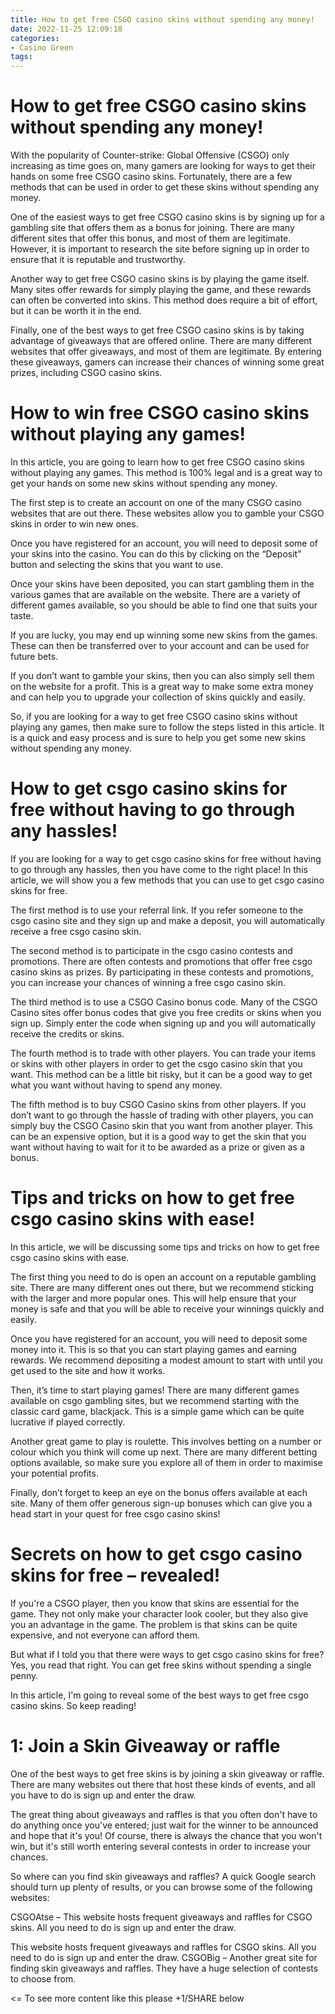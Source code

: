 ```yaml
---
title: How to get free CSGO casino skins without spending any money!
date: 2022-11-25 12:09:18
categories:
- Casino Green
tags:
---
```



#  How to get free CSGO casino skins without spending any money!

With the popularity of Counter-strike: Global Offensive (CSGO) only increasing as time goes on, many gamers are looking for ways to get their hands on some free CSGO casino skins. Fortunately, there are a few methods that can be used in order to get these skins without spending any money.

One of the easiest ways to get free CSGO casino skins is by signing up for a gambling site that offers them as a bonus for joining. There are many different sites that offer this bonus, and most of them are legitimate. However, it is important to research the site before signing up in order to ensure that it is reputable and trustworthy.

Another way to get free CSGO casino skins is by playing the game itself. Many sites offer rewards for simply playing the game, and these rewards can often be converted into skins. This method does require a bit of effort, but it can be worth it in the end.

Finally, one of the best ways to get free CSGO casino skins is by taking advantage of giveaways that are offered online. There are many different websites that offer giveaways, and most of them are legitimate. By entering these giveaways, gamers can increase their chances of winning some great prizes, including CSGO casino skins.

#  How to win free CSGO casino skins without playing any games!

In this article, you are going to learn how to get free CSGO casino skins without playing any games. This method is 100% legal and is a great way to get your hands on some new skins without spending any money.

The first step is to create an account on one of the many CSGO casino websites that are out there. These websites allow you to gamble your CSGO skins in order to win new ones.

Once you have registered for an account, you will need to deposit some of your skins into the casino. You can do this by clicking on the “Deposit” button and selecting the skins that you want to use.

Once your skins have been deposited, you can start gambling them in the various games that are available on the website. There are a variety of different games available, so you should be able to find one that suits your taste.

If you are lucky, you may end up winning some new skins from the games. These can then be transferred over to your account and can be used for future bets.

If you don’t want to gamble your skins, then you can also simply sell them on the website for a profit. This is a great way to make some extra money and can help you to upgrade your collection of skins quickly and easily.

So, if you are looking for a way to get free CSGO casino skins without playing any games, then make sure to follow the steps listed in this article. It is a quick and easy process and is sure to help you get some new skins without spending any money.

#  How to get csgo casino skins for free without having to go through any hassles!

If you are looking for a way to get csgo casino skins for free without having to go through any hassles, then you have come to the right place! In this article, we will show you a few methods that you can use to get csgo casino skins for free.

The first method is to use your referral link. If you refer someone to the csgo casino site and they sign up and make a deposit, you will automatically receive a free csgo casino skin.

The second method is to participate in the csgo casino contests and promotions. There are often contests and promotions that offer free csgo casino skins as prizes. By participating in these contests and promotions, you can increase your chances of winning a free csgo casino skin.

The third method is to use a CSGO Casino bonus code. Many of the CSGO Casino sites offer bonus codes that give you free credits or skins when you sign up. Simply enter the code when signing up and you will automatically receive the credits or skins.

The fourth method is to trade with other players. You can trade your items or skins with other players in order to get the csgo casino skin that you want. This method can be a little bit risky, but it can be a good way to get what you want without having to spend any money.

The fifth method is to buy CSGO Casino skins from other players. If you don’t want to go through the hassle of trading with other players, you can simply buy the CSGO Casino skin that you want from another player. This can be an expensive option, but it is a good way to get the skin that you want without having to wait for it to be awarded as a prize or given as a bonus.

#  Tips and tricks on how to get free csgo casino skins with ease! 

In this article, we will be discussing some tips and tricks on how to get free csgo casino skins with ease.

The first thing you need to do is open an account on a reputable gambling site. There are many different ones out there, but we recommend sticking with the larger and more popular ones. This will help ensure that your money is safe and that you will be able to receive your winnings quickly and easily.

Once you have registered for an account, you will need to deposit some money into it. This is so that you can start playing games and earning rewards. We recommend depositing a modest amount to start with until you get used to the site and how it works.

Then, it’s time to start playing games! There are many different games available on csgo gambling sites, but we recommend starting with the classic card game, blackjack. This is a simple game which can be quite lucrative if played correctly.

Another great game to play is roulette. This involves betting on a number or colour which you think will come up next. There are many different betting options available, so make sure you explore all of them in order to maximise your potential profits.

Finally, don’t forget to keep an eye on the bonus offers available at each site. Many of them offer generous sign-up bonuses which can give you a head start in your quest for free csgo casino skins!

#  Secrets on how to get csgo casino skins for free – revealed!

If you're a CSGO player, then you know that skins are essential for the game. They not only make your character look cooler, but they also give you an advantage in the game. The problem is that skins can be quite expensive, and not everyone can afford them.

But what if I told you that there were ways to get csgo casino skins for free? Yes, you read that right. You can get free skins without spending a single penny.

In this article, I'm going to reveal some of the best ways to get free csgo casino skins. So keep reading!

# 1: Join a Skin Giveaway or raffle

One of the best ways to get free skins is by joining a skin giveaway or raffle. There are many websites out there that host these kinds of events, and all you have to do is sign up and enter the draw.

The great thing about giveaways and raffles is that you often don't have to do anything once you've entered; just wait for the winner to be announced and hope that it's you! Of course, there is always the chance that you won't win, but it's still worth entering several contests in order to increase your chances.

So where can you find skin giveaways and raffles? A quick Google search should turn up plenty of results, or you can browse some of the following websites:

CSGOAtse – This website hosts frequent giveaways and raffles for CSGO skins. All you need to do is sign up and enter the draw.

This website hosts frequent giveaways and raffles for CSGO skins. All you need to do is sign up and enter the draw. CSGOBig – Another great site for finding skin giveaways and raffles. They have a huge selection of contests to choose from.













 <= To see more content like this please +1/SHARE below